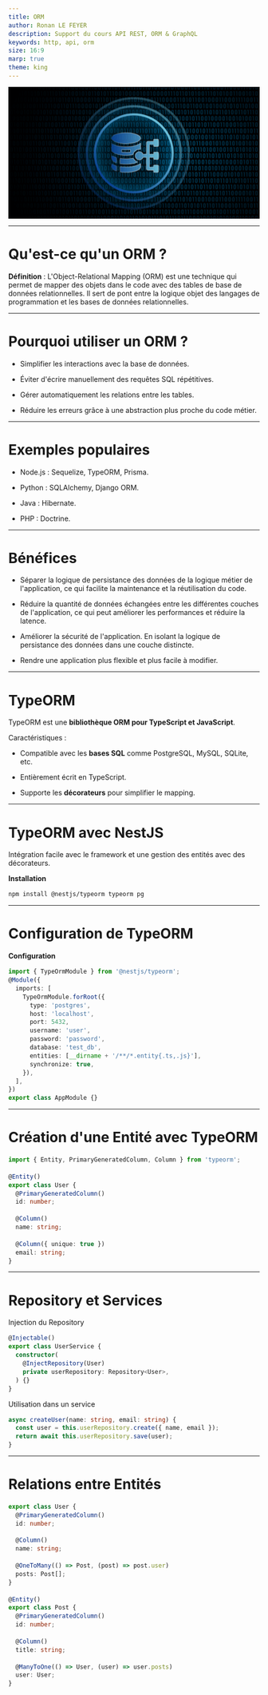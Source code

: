 ```yaml
---
title: ORM
author: Ronan LE FEYER
description: Support du cours API REST, ORM & GraphQL
keywords: http, api, orm
size: 16:9
marp: true
theme: king
---
```


<!-- _class: titlepage -->
<style scoped>
img[alt~="ORM"] {
  display: block;
  margin: 0 auto;
}
</style>

![ORM](resources/3.2.orm.png)

---
<!-- paginate: true -->
<!-- footer: ORM-->
# Qu'est-ce qu'un ORM ?

**Définition** : L'Object-Relational Mapping (ORM) est une technique qui permet de mapper des objets dans le code avec des tables de base de données relationnelles. Il sert de pont entre la logique objet des langages de programmation et les bases de données relationnelles.

---
# Pourquoi utiliser un ORM ?
- Simplifier les interactions avec la base de données.

- Éviter d'écrire manuellement des requêtes SQL répétitives.

- Gérer automatiquement les relations entre les tables.

- Réduire les erreurs grâce à une abstraction plus proche du code métier.

---
# Exemples populaires

- Node.js : Sequelize, TypeORM, Prisma.

- Python : SQLAlchemy, Django ORM.

- Java : Hibernate.

- PHP : Doctrine.

---
# Bénéfices

- Séparer la logique de persistance des données de la logique métier de l'application, ce qui facilite la maintenance et la réutilisation du code.

- Réduire la quantité de données échangées entre les différentes couches de l'application, ce qui peut améliorer les performances et réduire la latence.

- Améliorer la sécurité de l'application. En isolant la logique de persistance des données dans une couche distincte.

- Rendre une application plus flexible et plus facile à modifier.

---
# TypeORM

TypeORM est une **bibliothèque ORM pour TypeScript et JavaScript**.

Caractéristiques :
- Compatible avec les **bases SQL** comme PostgreSQL, MySQL, SQLite, etc.

- Entièrement écrit en TypeScript.

- Supporte les **décorateurs** pour simplifier le mapping.

---
# TypeORM avec NestJS 

Intégration facile avec le framework et une gestion des entités avec des décorateurs.

**Installation**
```bash
npm install @nestjs/typeorm typeorm pg
```

---
# Configuration de TypeORM
**Configuration**
```Typescript
import { TypeOrmModule } from '@nestjs/typeorm';
@Module({
  imports: [
    TypeOrmModule.forRoot({
      type: 'postgres',
      host: 'localhost',
      port: 5432,
      username: 'user',
      password: 'password',
      database: 'test_db',
      entities: [__dirname + '/**/*.entity{.ts,.js}'],
      synchronize: true,
    }),
  ],
})
export class AppModule {}
```

---
# Création d'une Entité avec TypeORM

```Typescript
import { Entity, PrimaryGeneratedColumn, Column } from 'typeorm';

@Entity()
export class User {
  @PrimaryGeneratedColumn()
  id: number;

  @Column()
  name: string;

  @Column({ unique: true })
  email: string;
}
```

---
# Repository et Services

Injection du Repository 
```Typescript
@Injectable()
export class UserService {
  constructor(
    @InjectRepository(User)
    private userRepository: Repository<User>,
  ) {}
}
```

Utilisation dans un service
```Typescript
async createUser(name: string, email: string) {
  const user = this.userRepository.create({ name, email });
  return await this.userRepository.save(user);
}
```

---
# Relations entre Entités
<!-- Expliquez les relations courantes : One-to-One, One-to-Many, Many-to-Many -->
```Typescript
export class User {
  @PrimaryGeneratedColumn()
  id: number;

  @Column()
  name: string;

  @OneToMany(() => Post, (post) => post.user)
  posts: Post[];
}

@Entity()
export class Post {
  @PrimaryGeneratedColumn()
  id: number;

  @Column()
  title: string;

  @ManyToOne(() => User, (user) => user.posts)
  user: User;
}
```